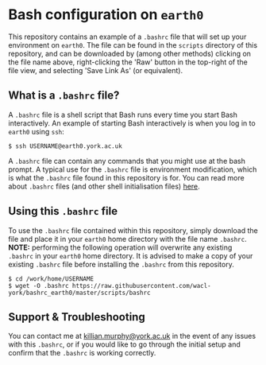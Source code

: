 # Bash configuration on `earth0` 
This repository contains an example of a `.bashrc` file that will set up your environment on `earth0`. The file can be found in the `scripts` directory of this repository, and can be downloaded by (among other methods) clicking on the file name above, right-clicking the 'Raw' button in the top-right of the file view, and selecting 'Save Link As' (or equivalent).

## What is a `.bashrc` file?
A `.bashrc` file is a shell script that Bash runs every time you start Bash interactively. An example of starting Bash interactively is when you log in to `earth0` using `ssh`:

```
$ ssh USERNAME@earth0.york.ac.uk
```

A `.bashrc` file can contain any commands that you might use at the bash prompt. A typical use for the `.bashrc` file is environment modification, which is what the `.bashrc` file found in this repository is for. You can read more about `.bashrc` files (and other shell initialisation files) [here](http://tldp.org/LDP/Bash-Beginners-Guide/html/sect_03_01.html).

## Using this `.bashrc` file
To use the `.bashrc` file contained within this repository, simply download the file and place it in your `earth0` home directory with the file name `.bashrc`. **NOTE:** performing the following operation will overwrite any existing `.bashrc` in your `earth0` home directory. It is advised to make a copy of your existing `.bashrc` file before installing the `.bashrc` from this repository.

```
$ cd /work/home/USERNAME
$ wget -O .bashrc https://raw.githubusercontent.com/wacl-york/bashrc_earth0/master/scripts/bashrc
```

## Support & Troubleshooting
You can contact me at <killian.murphy@york.ac.uk> in the event of any issues with this `.bashrc`, or if you would like to go through the initial setup and confirm that the `.bashrc` is working correctly.
